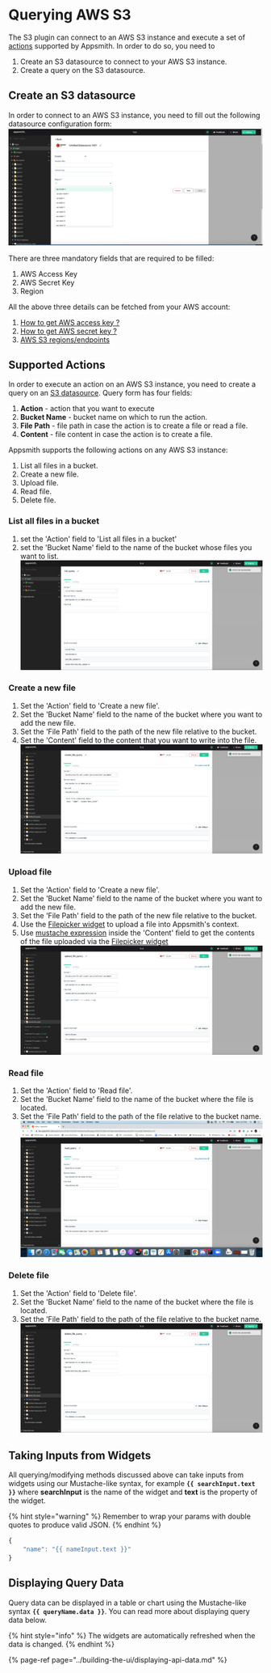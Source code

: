 # Querying AWS S3
The S3 plugin can connect to an AWS S3 instance and execute a set of [actions](#supported-actions) supported by 
Appsmith. In order to do so, you need to
1. Create an S3 datasource to connect to your AWS S3 instance.
2. Create a query on the S3 datasource.

## Create an S3 datasource
In order to connect to an AWS S3 instance, you need to fill out the following datasource configuration form:
![Click to expand](../.gitbook/assets/s3_create_datasource.png)

There are three mandatory fields that are required to be filled: 
1. AWS Access Key
2. AWS Secret Key
3. Region

All the above three details can be fetched from your AWS account:
1. [How to get AWS access key ?](https://aws.amazon.com/premiumsupport/knowledge-center/create-access-key/)
2. [How to get AWS secret key ?](https://aws.amazon.com/blogs/security/wheres-my-secret-access-key/#:~:text=Secret%20access%20keys%20are%E2%80%94as,key%20after%20its%20initial%20creation.)
3. [AWS S3 regions/endpoints](https://docs.aws.amazon.com/general/latest/gr/rande.html)

## Supported Actions
In order to execute an action on an AWS S3 instance, you need to create a query on an [S3 datasource](#create-an-s3-datasource). 
Query form has four fields:
1. **Action** - action that you want to execute
2. **Bucket Name** - bucket name on which to run the action. 
3. **File Path** - file path in case the action is to create a file or read a file.
4. **Content**  - file content in case the action is to create a file.

Appsmith supports the following actions on any AWS S3 instance:
1. List all files in a bucket.
2. Create a new file.
3. Upload file.   
4. Read file.
5. Delete file.

### List all files in a bucket
1. set the 'Action' field to 'List all files in a bucket'
2. set the 'Bucket Name' field to the name of the bucket whose files you want to list.
![Click to expand](../.gitbook/assets/s3_list_query.png)

### Create a new file
1. Set the 'Action' field to 'Create a new file'.
2. Set the 'Bucket Name' field to the name of the bucket where you want to add the new file.
3. Set the 'File Path' field to the path of the new file relative to the bucket.
4. Set the 'Content' field to the content that you want to write into the file.
![Click to expand](../.gitbook/assets/s3_create_query.png)
   
### Upload file
1. Set the 'Action' field to 'Create a new file'.
2. Set the 'Bucket Name' field to the name of the bucket where you want to add the new file.
3. Set the 'File Path' field to the path of the new file relative to the bucket.
4. Use the [Filepicker widget](https://docs.appsmith.com/widget-reference/filepicker) to upload a file into Appsmith's 
   context.
5. Use [mustache expression](#taking-inputs-from-widgets) inside the 'Content' field to get the contents of the file 
   uploaded via 
   the [Filepicker 
   widget](https://docs.appsmith.com/widget-reference/filepicker)
![Click to expand](../.gitbook/assets/s3_upload_query_using_filepicker.png) 
   
### Read file
1. Set the 'Action' field to 'Read file'.
2. Set the 'Bucket Name' field to the name of the bucket where the file is located.
3. Set the 'File Path' field to the path of the file relative to the bucket name.
![Click to expand](../.gitbook/assets/s3_read_query.png)
   
### Delete file
1. Set the 'Action' field to 'Delete file'.
2. Set the 'Bucket Name' field to the name of the bucket where the file is located.
3. Set the 'File Path' field to the path of the file relative to the bucket name.
![Click to expand](../.gitbook/assets/s3_delete_query.png)

## Taking Inputs from Widgets

All querying/modifying methods discussed above can take inputs from widgets using our Mustache-like syntax, for example **`{{ searchInput.text }}`** where **searchInput** is the name of the widget and **text** is the property of the widget.

{% hint style="warning" %}
Remember to wrap your params with double quotes to produce valid JSON.
{% endhint %}

```javascript
{
    "name": "{{ nameInput.text }}"
}
```

## Displaying Query Data

Query data can be displayed in a table or chart using the Mustache-like syntax **`{{ queryName.data }}`**. You can read more about displaying query data below.

{% hint style="info" %}
The widgets are automatically refreshed when the data is changed.
{% endhint %}

{% page-ref page="../building-the-ui/displaying-api-data.md" %}
